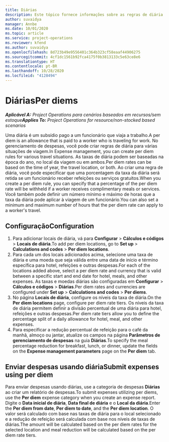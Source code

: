```yaml
---
title: Diárias
description: Este tópico fornece informações sobre as regras de diária usadas no gerenciamento de despesas.
author: suvaidya
manager: Annbe
ms.date: 10/01/2020
ms.topic: article
ms.service: project-operations
ms.reviewer: kfend
ms.author: suvaidya
ms.openlocfilehash: 8d723b49e9556401c364b323cf58eaaf44906275
ms.sourcegitcommit: 4cf1dc1561b92fca4175f0b3813133c5e63ce8e6
ms.translationtype: HT
ms.contentlocale: pt-BR
ms.lasthandoff: 10/28/2020
ms.locfileid: "4128494"
---
```

# <a name="per-diems"></a><span data-ttu-id="e1125-103">Diárias</span><span class="sxs-lookup"><span data-stu-id="e1125-103">Per diems</span></span>

<span data-ttu-id="e1125-104">_**Aplicável A:** Project Operations para cenários baseados em recursos/sem estoque_</span><span class="sxs-lookup"><span data-stu-id="e1125-104">_**Applies To:** Project Operations for resource/non-stocked based scenarios_</span></span>


<span data-ttu-id="e1125-105">Uma diária é um subsídio pago a um funcionário que viaja a trabalho.</span><span class="sxs-lookup"><span data-stu-id="e1125-105">A per diem is an allowance that is paid to a worker who is traveling for work.</span></span> <span data-ttu-id="e1125-106">No gerenciamento de despesas, você pode criar regras de diária para várias situações de viagem.</span><span class="sxs-lookup"><span data-stu-id="e1125-106">In Expense management, you can create per diem rules for  various travel situations.</span></span> <span data-ttu-id="e1125-107">As taxas de diária podem ser baseadas na época do ano, no local da viagem ou em ambos.</span><span class="sxs-lookup"><span data-stu-id="e1125-107">Per diem rates can be based on the time of year, the travel location, or both.</span></span> <span data-ttu-id="e1125-108">Ao criar uma regra de diária, você pode especificar que uma porcentagem da taxa da diária será retida se um funcionário receber refeições ou serviços gratuitos.</span><span class="sxs-lookup"><span data-stu-id="e1125-108">When you create a per diem  rule, you can specify that a percentage of the per diem rate will be withheld if a worker receives complimentary meals or services.</span></span> <span data-ttu-id="e1125-109">Você também pode definir um número mínimo e máximo de horas que a taxa da diária pode aplicar à viagem de um funcionário.</span><span class="sxs-lookup"><span data-stu-id="e1125-109">You can also set a minimum and maximum number of hours that the per diem rate can apply to a worker's travel.</span></span>

## <a name="configuration"></a><span data-ttu-id="e1125-110">Configuração</span><span class="sxs-lookup"><span data-stu-id="e1125-110">Configuration</span></span> 

1. <span data-ttu-id="e1125-111">Para adicionar locais de diária, vá para **Configurar** > **Cálculos e códigos** > **Locais de diária**.</span><span class="sxs-lookup"><span data-stu-id="e1125-111">To add per diem locations, go to **Set up** > **Calculations and codes** > **Per diem locations**.</span></span>
2. <span data-ttu-id="e1125-112">Para cada um dos locais adicionados acima, selecione uma taxa de diária e uma moeda que seja válida entre uma data de início e término específica para hotel, refeições e outras despesas.</span><span class="sxs-lookup"><span data-stu-id="e1125-112">For each of the locations added above, select a per diem rate and currency that is valid between a specific start and end date for hotel, meals, and other expenses.</span></span> <span data-ttu-id="e1125-113">As taxas e moedas diárias são configuradas em **Configurar** > **Cálculos e códigos** > **Diárias**.</span><span class="sxs-lookup"><span data-stu-id="e1125-113">Per diem rates and currencies are configured under **Set up** > **Calculations and codes** > **Per diems**.</span></span>
3. <span data-ttu-id="e1125-114">No página **Locais de diária**, configure os níveis da taxa de diária.</span><span class="sxs-lookup"><span data-stu-id="e1125-114">On the **Per diem locations** page, configure per diem rate tiers.</span></span> <span data-ttu-id="e1125-115">Os níveis da taxa de diária permitem definir a divisão percentual de uma diária para hotel, refeições e outras despesas.</span><span class="sxs-lookup"><span data-stu-id="e1125-115">Per diem rate tiers allow you to define the percentage split of a daily allowance for hotel, meal, and other expenses.</span></span> 
4. <span data-ttu-id="e1125-116">Para especificar a redução percentual de refeição para o café da manhã, almoço ou jantar, atualize os campos na página **Parâmetros de gerenciamento de despesas** na guia **Diárias**.</span><span class="sxs-lookup"><span data-stu-id="e1125-116">To specify the meal percentage reduction for breakfast, lunch, or dinner, update the fields on the **Expense management parameters** page on the **Per diem** tab.</span></span> 
    
## <a name="submit-expenses-using-per-diem"></a><span data-ttu-id="e1125-117">Enviar despesas usando diária</span><span class="sxs-lookup"><span data-stu-id="e1125-117">Submit expenses using per diem</span></span>
<span data-ttu-id="e1125-118">Para enviar despesas usando diárias, use a categoria de despesas **Diárias** ao criar um relatório de despesas.</span><span class="sxs-lookup"><span data-stu-id="e1125-118">To submit expenses utilizing per diems, use the **Per diem** expense category when you create an expense report.</span></span> <span data-ttu-id="e1125-119">Digite o **Data inicial de diária**, **Data final de diária** e o **Local da diária**.</span><span class="sxs-lookup"><span data-stu-id="e1125-119">Enter the **Per diem from date**, **Per diem to date**,  and the **Per diem location**.</span></span> <span data-ttu-id="e1125-120">O valor será calculado com base nas taxas de diária para o local selecionado e a redução de refeição será calculada com base nos níveis de taxas de diárias.</span><span class="sxs-lookup"><span data-stu-id="e1125-120">The amount will be calculated based on the per diem rates for the selected location and meal reduction will be calculated based on the per diem rate tiers.</span></span>
